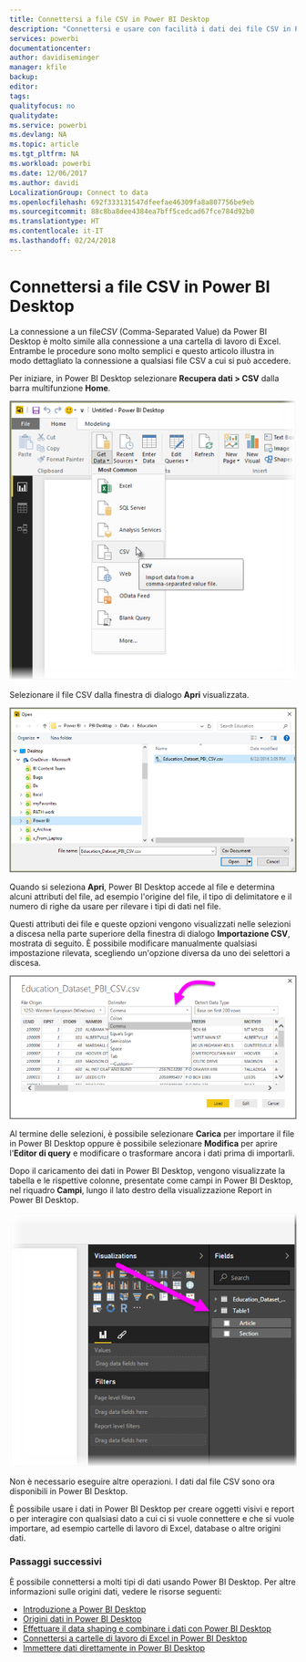 ```yaml
---
title: Connettersi a file CSV in Power BI Desktop
description: "Connettersi e usare con facilità i dati dei file CSV in Power BI Desktop"
services: powerbi
documentationcenter: 
author: davidiseminger
manager: kfile
backup: 
editor: 
tags: 
qualityfocus: no
qualitydate: 
ms.service: powerbi
ms.devlang: NA
ms.topic: article
ms.tgt_pltfrm: NA
ms.workload: powerbi
ms.date: 12/06/2017
ms.author: davidi
LocalizationGroup: Connect to data
ms.openlocfilehash: 692f333131547dfeefae46309fa8a807756be9eb
ms.sourcegitcommit: 88c8ba8dee4384ea7bff5cedcad67fce784d92b0
ms.translationtype: HT
ms.contentlocale: it-IT
ms.lasthandoff: 02/24/2018
---
```

# <a name="connect-to-csv-files-in-power-bi-desktop"></a>Connettersi a file CSV in Power BI Desktop
La connessione a un file*CSV* (Comma-Separated Value) da Power BI Desktop è molto simile alla connessione a una cartella di lavoro di Excel. Entrambe le procedure sono molto semplici e questo articolo illustra in modo dettagliato la connessione a qualsiasi file CSV a cui si può accedere.

Per iniziare, in Power BI Desktop selezionare **Recupera dati > CSV** dalla barra multifunzione **Home**.

![](media/desktop-connect-csv/connect-to-csv_1.png)

Selezionare il file CSV dalla finestra di dialogo **Apri** visualizzata.

![](media/desktop-connect-csv/connect-to-csv_2.png)

Quando si seleziona **Apri**, Power BI Desktop accede al file e determina alcuni attributi del file, ad esempio l'origine del file, il tipo di delimitatore e il numero di righe da usare per rilevare i tipi di dati nel file.

Questi attributi dei file e queste opzioni vengono visualizzati nelle selezioni a discesa nella parte superiore della finestra di dialogo **Importazione CSV**, mostrata di seguito. È possibile modificare manualmente qualsiasi impostazione rilevata, scegliendo un'opzione diversa da uno dei selettori a discesa.

![](media/desktop-connect-csv/connect-to-csv_3.png)

Al termine delle selezioni, è possibile selezionare **Carica** per importare il file in Power BI Desktop oppure è possibile selezionare **Modifica** per aprire l'**Editor di query** e modificare o trasformare ancora i dati prima di importarli.

Dopo il caricamento dei dati in Power BI Desktop, vengono visualizzate la tabella e le rispettive colonne, presentate come campi in Power BI Desktop, nel riquadro **Campi**, lungo il lato destro della visualizzazione Report in Power BI Desktop.

![](media/desktop-connect-csv/connect-to-csv_4.png)

Non è necessario eseguire altre operazioni. I dati dal file CSV sono ora disponibili in Power BI Desktop.

È possibile usare i dati in Power BI Desktop per creare oggetti visivi e report o per interagire con qualsiasi dato a cui ci si vuole connettere e che si vuole importare, ad esempio cartelle di lavoro di Excel, database o altre origini dati.

### <a name="next-steps"></a>Passaggi successivi
È possibile connettersi a molti tipi di dati usando Power BI Desktop. Per altre informazioni sulle origini dati, vedere le risorse seguenti:

* [Introduzione a Power BI Desktop](desktop-getting-started.md)
* [Origini dati in Power BI Desktop](desktop-data-sources.md)
* [Effettuare il data shaping e combinare i dati con Power BI Desktop](desktop-shape-and-combine-data.md)
* [Connettersi a cartelle di lavoro di Excel in Power BI Desktop](desktop-connect-excel.md)   
* [Immettere dati direttamente in Power BI Desktop](desktop-enter-data-directly-into-desktop.md)   

